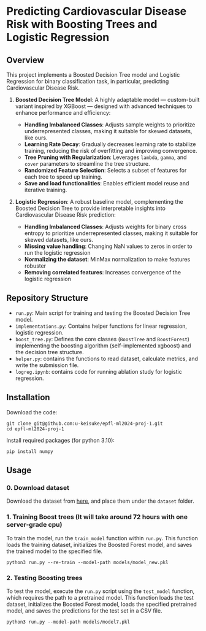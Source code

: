 # Predicting Cardiovascular Disease Risk with Boosting Trees and Logistic Regression


## Overview
This project implements a Boosted Decision Tree model and Logistic Regression for binary classification task, in particular, predicting Cardiovascular Disease Risk. 


1. **Boosted Decision Tree Model**: A highly adaptable model — custom-built variant inspired by XGBoost — designed with advanced techniques to enhance performance and efficiency:
    - **Handling Imbalanced Classes**: Adjusts sample weights to prioritize underrepresented classes, making it suitable for skewed datasets, like ours.
    - **Learning Rate Decay**: Gradually decreases learning rate to stabilize training, reducing the risk of overfitting and improving convergence.
    - **Tree Pruning with Regularization**: Leverages `lambda`, `gamma`, and `cover` parameters to streamline the tree structure.
    - **Randomized Feature Selection**: Selects a subset of features for each tree to speed up training.
    - **Save and load functionalities**:  Enables efficient model reuse and iterative training.

2. **Logistic Regression**: A robust baseline model, complementing the Boosted Decision Tree to provide interpretable insights into Cardiovascular Disease Risk prediction:
    - **Handling Imbalanced Classes**: Adjusts weights for binary cross entropy to prioritize underrepresented classes, making it suitable for skewed datasets, like ours.
    - **Missing value handling**: Changing NaN values to zeros in order to run the logistic regression
    - **Normalizing the dataset**: MinMax normalization to make features robuster
    - **Removing correlated features**: Increases convergence of the logistic regression


## Repository Structure

- `run.py`: Main script for training and testing the Boosted Decision Tree model. 
- `implementations.py`: Contains helper functions for linear regression, logistic regression.
- `boost_tree.py`: Defines the core classes (`BoostTree` and `BoostForest`) implementing the boosting algorithm (self-implemented xgboost) and the decision tree structure.
- `helper.py`: contains the functions to read dataset, calculate metrics, and write the submission file.
- `logreg.ipynb`: contains code for running ablation study for logistic regression.


## Installation

Download the code:
```
git clone git@github.com:u-keisuke/epfl-ml2024-proj-1.git
cd epfl-ml2024-proj-1
```

Install required packages (for python 3.10):
```
pip install numpy
```

## Usage

### 0. Download dataset

Download the dataset from [here](https://github.com/epfml/ML_course/tree/main/projects/project1/data), and place them under the `dataset` folder.


### 1. Training Boost trees (It will take around 72 hours with one server-grade cpu)

To train the model, run the `train_model` function within `run.py`. This function loads the training dataset, initializes the Boosted Forest model, and saves the trained model to the specified file.
```
python3 run.py --re-train --model-path models/model_new.pkl
```

### 2. Testing Boosting trees

To test the model, execute the `run.py` script using the `test_model` function, which requires the path to a pretrained model. This function loads the test dataset, initializes the Boosted Forest model, loads the specified pretrained model, and saves the predictions for the test set in a CSV file.
```
python3 run.py --model-path models/model7.pkl
```





